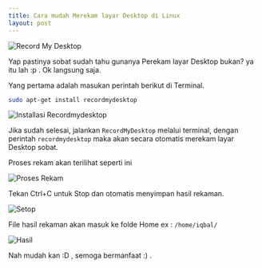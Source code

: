 ```yaml
---
title: Cara mudah Merekam layar Desktop di Linux
layout: post
---
```


![Record My Desktop](https://gh.iqbal.id/blog/img/record_my_desktop.png)

Yap pastinya sobat sudah tahu gunanya Perekam layar Desktop bukan? ya itu lah :p . Ok langsung saja.

Yang pertama adalah  masukan perintah berikut di Terminal.

``` bash
sudo apt-get install recordmydesktop
```

![Installasi Recordmydesktop](https://gh.iqbal.id/blog/img/record_my_desktop_1.png)

Jika sudah selesai, jalankan `RecordMyDesktop` melalui terminal, dengan perintah `recordmydesktop` maka akan secara otomatis merekam layar Desktop sobat.

Proses rekam akan terilihat seperti ini

![Proses Rekam](https://gh.iqbal.id/blog/img/record_my_desktop_2.png)

Tekan Ctrl+C untuk Stop dan otomatis menyimpan hasil rekaman.

![Setop](https://gh.iqbal.id/blog/img/record_my_desktop_3.png)

File hasil rekaman akan masuk ke folde Home ex : `/home/iqbal/`

![Hasil](https://gh.iqbal.id/blog/img/record_my_desktop_4.png)

Nah mudah kan :D , semoga bermanfaat :) .
